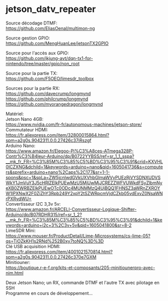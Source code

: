 # jetson_datv_repeater

Source décodage DTMF:  
https://github.com/EliasOenal/multimon-ng

Source gestion GPIO:  
https://github.com/MengHuanLee/jetsonTX2GPIO

Source pour l'accès aux GPIO:  
https://github.com/jkjung-avt/dqn-tx1-for-nintendo/tree/master/gpio/non_root

Source pour la partie TX:  
https://github.com/F5OEO/limesdr_toolbox

Sources pour la partie RX:  
https://github.com/davecrump/longmynd  
https://github.com/philcrump/longmynd  
https://github.com/myorangedragon/longmynd  

Matériel:  
Jetson Nano 4GB:  
https://www.nvidia.com/fr-fr/autonomous-machines/jetson-store/  
Commutateur HDMI:  
https://fr.aliexpress.com/item/32800015864.html?spm=a2g0s.9042311.0.0.27426c37iRszgf  
Arduino Nano:  
https://www.amazon.fr/Elegoo-Pi%C3%A8ces-ATmega328P-Contr%C3%B4leur-Arduino/dp/B0722YYBSS/ref=sr_1_1_sspa?__mk_fr_FR=%C3%85M%C3%85%C5%BD%C3%95%C3%91&crid=KXVHL0ICZXNG&dchild=1&keywords=arduino+nano&qid=1605041736&s=computers&sprefix=arduino+nano%2Caps%2C177&sr=1-1-spons&psc=1&spLa=ZW5jcnlwdGVkUXVhbGlmaWVyPUEzRjVYSDNXUDVSWkY1JmVuY3J5cHRlZElkPUEwMzU5MjUwMjJCREZZWFVUWkdFSyZlbmNyeXB0ZWRBZElkPUEwOTc0ODc4MUNMMzQ4UjBQQ1FHNSZ3aWRnZXROYW1lPXNwX2F0ZiZhY3Rpb249Y2xpY2tSZWRpcmVjdCZkb05vdExvZ0NsaWNrPXRydWU=  
Convertisseur I2C 3,3v 5v:  
https://www.amazon.fr/ARCELI-Convertisseur-Logique-Shifter-Arduino/dp/B07RDHR315/ref=sr_1_2?__mk_fr_FR=%C3%85M%C3%85%C5%BD%C3%95%C3%91&dchild=1&keywords=arduino+i2c+3%2C3v+5v&qid=1605041800&sr=8-2  
LimeSDR Mini:  
https://www.mouser.fr/ProductDetail/Lime-Microsystems/cs-lime-05?qs=TiOZkKH1s2RNd%252B0xy7toNQ%3D%3D  
Clé USB acquisition HDMI:  
https://fr.aliexpress.com/item/4001021570814.html?spm=a2g0s.9042311.0.0.27426c370e7GXM  
Minitiouner:  
https://boutique.r-e-f.org/kits-et-composants/205-minitiounerpro-avec-nim.html  

Deux Jetson Nano; un RX, commande DTMF et l'autre TX avec pilotage en SSH  
Programme en cours de développement...

